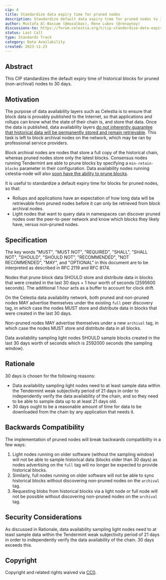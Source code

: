 ```yaml
---
cip: 4
title: Standardize data expiry time for pruned nodes
description: Standardize default data expiry time for pruned nodes to 30 days.
author: Mustafa Al-Bassam (@musalbas), Rene Lubov (@renaynay)
discussions-to: https://forum.celestia.org/t/cip-standardize-data-expiry-time-for-pruned-nodes/1326
status: Last Call
type: Standards Track
category: Data Availability
created: 2023-11-23
---
```


## Abstract

This CIP standardizes the default expiry time of historical blocks for pruned (non-archival) nodes to 30 days.

## Motivation

The purpose of data availability layers such as Celestia is to ensure that block data is provably published to the Internet, so that applications and rollups can know what the state of their chain is, and store that data. Once the data is published, data availability layers [do not inherently guarantee that historical data will be permanently stored and remain retrievable](https://notes.ethereum.org/@vbuterin/proto_danksharding_faq#If-data-is-deleted-after-30-days-how-would-users-access-older-blobs). This task is left to block archival nodes on the network, which may be ran by professional service providers.

Block archival nodes are nodes that store a full copy of the historical chain, whereas pruned nodes store only the latest blocks. Consensus nodes running Tendermint are able to prune blocks by specifying a `min-retain-blocks` parameter in their configuration. Data availability nodes running celestia-node will also [soon have the ability to prune blocks](https://github.com/celestiaorg/celestia-node/pull/2738).

It is useful to standardize a default expiry time for blocks for pruned nodes, so that:
* Rollups and applications have an expectation of how long data will be retrievable from pruned nodes before it can only be retrieved from block archival nodes.
* Light nodes that want to query data in namespaces can discover pruned nodes over the peer-to-peer network and know which blocks they likely have, versus non-pruned nodes.

## Specification

The key words "MUST", "MUST NOT", "REQUIRED", "SHALL", "SHALL NOT", "SHOULD", "SHOULD NOT", "RECOMMENDED", "NOT RECOMMENDED", "MAY", and "OPTIONAL" in this document are to be interpreted as described in RFC 2119 and RFC 8174.

Nodes that prune block data SHOULD store and distribute data in blocks that were created in the last 30 days + 1 hour worth of seconds (2595600 seconds). The additional 1 hour acts as a buffer to account for clock drift.

On the Celestia data availability network, both pruned and non-pruned nodes MAY advertise themselves under the existing `full` peer discovery tag, in which case the nodes MUST store and distribute data in blocks that were created in the last 30 days.

Non-pruned nodes MAY advertise themselves under a new `archival` tag, in which case the nodes MUST store and distribute data in all blocks.

Data availability sampling light nodes SHOULD sample blocks created in the last 30 days worth of seconds which is 2592000 seconds (the sampling window).

## Rationale

30 days is chosen for the following reasons:
* Data availability sampling light nodes need to at least sample data within the Tendermint weak subjectivity period of 21 days in order to independently verify the data availability of the chain, and so they need to be able to sample data up to at least 21 days old.
* 30 days ought to be a reasonable amount of time for data to be downloaded from the chain by any application that needs it.

## Backwards Compatibility

The implementation of pruned nodes will break backwards compatibility in a few ways: 

1. Light nodes running on older software (without the sampling window) will not be able to sample historical data (blocks older than 30 days) as nodes advertising on the `full` tag will no longer be expected to provide historical blocks. 
2. Similarly, full nodes running on older software will not be able to sync historical blocks without discovering non-pruned nodes on the `archival` tag.
3. Requesting blobs from historical blocks via a light node or full node will not be possible without discovering non-pruned nodes on the `archival` tag.

## Security Considerations

As discussed in Rationale, data availability sampling light nodes need to at least sample data within the Tendermint weak subjectivity period of 21 days in order to independently verify the data availability of the chain. 30 days exceeds this.

## Copyright

Copyright and related rights waived via [CC0](../LICENSE).
